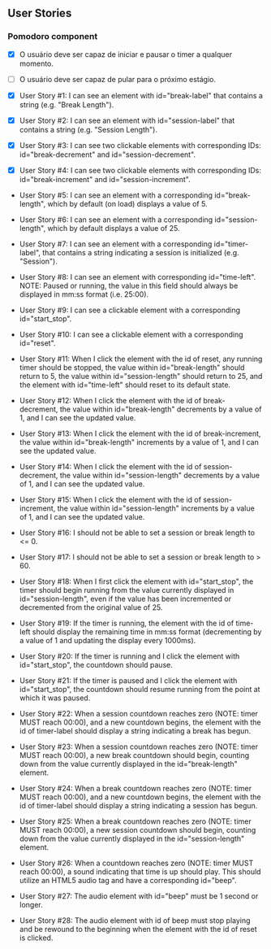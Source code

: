## User Stories

### Pomodoro component

- [x] O usuário deve ser capaz de iniciar e pausar o timer a qualquer momento.
- [ ] O usuário deve ser capaz de pular para o próximo estágio.

- [x] User Story #1: I can see an element with id="break-label" that contains a string (e.g. "Break Length").

- [x] User Story #2: I can see an element with id="session-label" that contains a string (e.g. "Session Length").

- [x] User Story #3: I can see two clickable elements with corresponding IDs: id="break-decrement" and id="session-decrement".

- [x] User Story #4: I can see two clickable elements with corresponding IDs: id="break-increment" and id="session-increment".

- User Story #5: I can see an element with a corresponding id="break-length", which by default (on load) displays a value of 5.

- User Story #6: I can see an element with a corresponding id="session-length", which by default displays a value of 25.

- User Story #7: I can see an element with a corresponding id="timer-label", that contains a string indicating a session is initialized (e.g. "Session").

- User Story #8: I can see an element with corresponding id="time-left". NOTE: Paused or running, the value in this field should always be displayed in mm:ss format (i.e. 25:00).

- User Story #9: I can see a clickable element with a corresponding id="start_stop".

- User Story #10: I can see a clickable element with a corresponding id="reset".

- User Story #11: When I click the element with the id of reset, any running timer should be stopped, the value within id="break-length" should return to 5, the value within id="session-length" should return to 25, and the element with id="time-left" should reset to its default state.

- User Story #12: When I click the element with the id of break-decrement, the value within id="break-length" decrements by a value of 1, and I can see the updated value.

- User Story #13: When I click the element with the id of break-increment, the value within id="break-length" increments by a value of 1, and I can see the updated value.

- User Story #14: When I click the element with the id of session-decrement, the value within id="session-length" decrements by a value of 1, and I can see the updated value.

- User Story #15: When I click the element with the id of session-increment, the value within id="session-length" increments by a value of 1, and I can see the updated value.

- User Story #16: I should not be able to set a session or break length to <= 0.

- User Story #17: I should not be able to set a session or break length to > 60.

- User Story #18: When I first click the element with id="start_stop", the timer should begin running from the value currently displayed in id="session-length", even if the value has been incremented or decremented from the original value of 25.

- User Story #19: If the timer is running, the element with the id of time-left should display the remaining time in mm:ss format (decrementing by a value of 1 and updating the display every 1000ms).

- User Story #20: If the timer is running and I click the element with id="start_stop", the countdown should pause.

- User Story #21: If the timer is paused and I click the element with id="start_stop", the countdown should resume running from the point at which it was paused.

- User Story #22: When a session countdown reaches zero (NOTE: timer MUST reach 00:00), and a new countdown begins, the element with the id of timer-label should display a string indicating a break has begun.

- User Story #23: When a session countdown reaches zero (NOTE: timer MUST reach 00:00), a new break countdown should begin, counting down from the value currently displayed in the id="break-length" element.

- User Story #24: When a break countdown reaches zero (NOTE: timer MUST reach 00:00), and a new countdown begins, the element with the id of timer-label should display a string indicating a session has begun.

- User Story #25: When a break countdown reaches zero (NOTE: timer MUST reach 00:00), a new session countdown should begin, counting down from the value currently displayed in the id="session-length" element.

- User Story #26: When a countdown reaches zero (NOTE: timer MUST reach 00:00), a sound indicating that time is up should play. This should utilize an HTML5 audio tag and have a corresponding id="beep".

- User Story #27: The audio element with id="beep" must be 1 second or longer.

- User Story #28: The audio element with id of beep must stop playing and be rewound to the beginning when the element with the id of reset is clicked.
